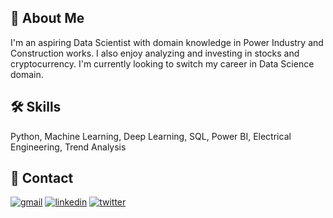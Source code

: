 
## 🚀 About Me
I'm an aspiring Data Scientist with domain knowledge in Power Industry and Construction works. I also enjoy analyzing and investing in stocks and cryptocurrency. I'm currently looking to switch my career in Data Science domain.


## 🛠 Skills
Python, Machine Learning, Deep Learning, SQL, Power BI, Electrical Engineering, Trend Analysis


## 🔗 Contact
[![gmail](https://img.shields.io/badge/my_portfolio-000?style=for-the-badge&logo=ko-fi&logoColor=white)](tahazafar96@gmail.com/)
[![linkedin](https://img.shields.io/badge/linkedin-0A66C2?style=for-the-badge&logo=linkedin&logoColor=white)](https://www.linkedin.com/in/tahazafar96/)
[![twitter](https://img.shields.io/badge/twitter-1DA1F2?style=for-the-badge&logo=twitter&logoColor=white)](https://twitter.com/tahazafar)

